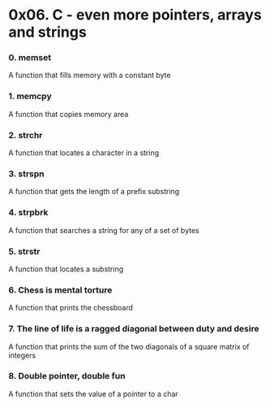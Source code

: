 # 0x06. C - even more pointers, arrays and strings
### 0. memset
A function that fills memory with a constant byte
### 1. memcpy
A function that copies memory area
### 2. strchr
A function that locates a character in a string
### 3. strspn
A function that gets the length of a prefix substring
### 4. strpbrk
A function that searches a string for any of a set of bytes
### 5. strstr
A function that locates a substring
### 6. Chess is mental torture
A function that prints the chessboard
### 7. The line of life is a ragged diagonal between duty and desire
A function that prints the sum of the two diagonals of a square matrix of integers
### 8. Double pointer, double fun
A function that sets the value of a pointer to a char